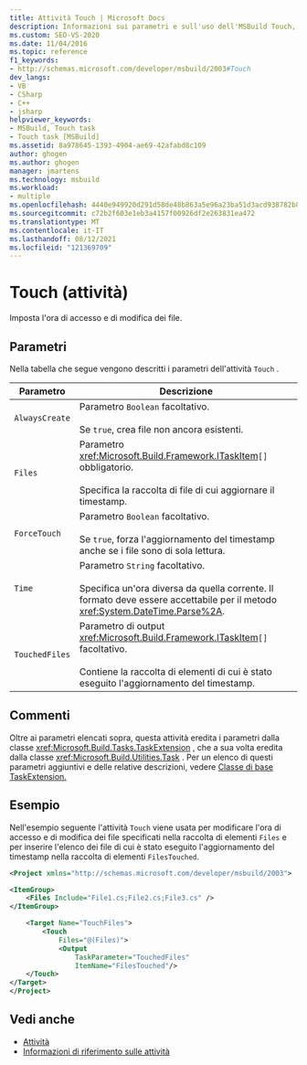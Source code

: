 ```yaml
---
title: Attività Touch | Microsoft Docs
description: Informazioni sui parametri e sull'uso dell'MSBuild Touch, che imposta i tempi di accesso e di modifica dei file.
ms.custom: SEO-VS-2020
ms.date: 11/04/2016
ms.topic: reference
f1_keywords:
- http://schemas.microsoft.com/developer/msbuild/2003#Touch
dev_langs:
- VB
- CSharp
- C++
- jsharp
helpviewer_keywords:
- MSBuild, Touch task
- Touch task [MSBuild]
ms.assetid: 8a978645-1393-4904-ae69-42afabd8c109
author: ghogen
ms.author: ghogen
manager: jmartens
ms.technology: msbuild
ms.workload:
- multiple
ms.openlocfilehash: 4440e949920d291d58de48b863a5e96a23ba51d3acd938782b864fb7bfea5ac8
ms.sourcegitcommit: c72b2f603e1eb3a4157f00926df2e263831ea472
ms.translationtype: MT
ms.contentlocale: it-IT
ms.lasthandoff: 08/12/2021
ms.locfileid: "121369709"
---
```

# <a name="touch-task"></a>Touch (attività)

Imposta l'ora di accesso e di modifica dei file.

## <a name="parameters"></a>Parametri

 Nella tabella che segue vengono descritti i parametri dell'attività `Touch` .

|Parametro|Descrizione|
|---------------|-----------------|
|`AlwaysCreate`|Parametro `Boolean` facoltativo.<br /><br /> Se `true`, crea file non ancora esistenti.|
|`Files`|Parametro <xref:Microsoft.Build.Framework.ITaskItem>`[]` obbligatorio.<br /><br /> Specifica la raccolta di file di cui aggiornare il timestamp.|
|`ForceTouch`|Parametro `Boolean` facoltativo.<br /><br /> Se `true`, forza l'aggiornamento del timestamp anche se i file sono di sola lettura.|
|`Time`|Parametro `String` facoltativo.<br /><br /> Specifica un'ora diversa da quella corrente. Il formato deve essere accettabile per il metodo <xref:System.DateTime.Parse%2A>.|
|`TouchedFiles`|Parametro di output <xref:Microsoft.Build.Framework.ITaskItem>`[]` facoltativo.<br /><br /> Contiene la raccolta di elementi di cui è stato eseguito l'aggiornamento del timestamp.|

## <a name="remarks"></a>Commenti

 Oltre ai parametri elencati sopra, questa attività eredita i parametri dalla classe <xref:Microsoft.Build.Tasks.TaskExtension> , che a sua volta eredita dalla classe <xref:Microsoft.Build.Utilities.Task> . Per un elenco di questi parametri aggiuntivi e delle relative descrizioni, vedere [Classe di base TaskExtension.](../msbuild/taskextension-base-class.md)

## <a name="example"></a>Esempio

 Nell'esempio seguente l'attività `Touch` viene usata per modificare l'ora di accesso e di modifica dei file specificati nella raccolta di elementi `Files` e per inserire l'elenco dei file di cui è stato eseguito l'aggiornamento del timestamp nella raccolta di elementi `FilesTouched`.

```xml
<Project xmlns="http://schemas.microsoft.com/developer/msbuild/2003">

<ItemGroup>
    <Files Include="File1.cs;File2.cs;File3.cs" />
</ItemGroup>

    <Target Name="TouchFiles">
        <Touch
            Files="@(Files)">
            <Output
                TaskParameter="TouchedFiles"
                ItemName="FilesTouched"/>
    </Touch>
</Target>
</Project>
```

## <a name="see-also"></a>Vedi anche

- [Attività](../msbuild/msbuild-tasks.md)
- [Informazioni di riferimento sulle attività](../msbuild/msbuild-task-reference.md)
